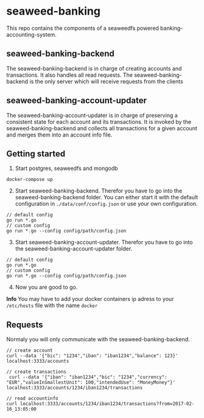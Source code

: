 seaweed-banking
===============

This repo contains the components of a seaweedfs powered banking-accounting-system.

## seaweed-banking-backend
The seaweed-banking-backend is in charge of creating accounts and transactions. It also handles
all read requests. The seaweed-banking-backend is the only server which will receive requests from
the clients

## seaweed-banking-account-updater
The seaweed-banking-account-updater is in charge of preserving a consistent state for each account and
its transactions. It is invoked by the seaweed-banking-backend and collects all transactions for a given account 
and merges them into an account info file. 

## Getting started

1. Start postgres, seaweedfs and mongodb
```
docker-compose up
```

2. Start seaweed-banking-backend. Therefor you have to go into the seaweed-banking-backend folder.
You can either start it with the default configuration in `./data/conf/config.json` or use your own
configuration.
```
// default config
go run *.go
// custom config
go run *.go --config config/path/config.json
```

3. Start seaweed-banking-account-updater. Therefor you have to go into the seaweed-banking-account-updater folder.
```
// default config
go run *.go
// custom config
go run *.go --config config/path/config.json
```

4. Now you are good to go.

**Info**
You may have to add your docker containers ip adress to your `/etc/hosts` file with the name `docker`

## Requests
Normaly you will only communicate with the seaweed-banking-backend.

```
// create account
curl --data '{"bic": "1234","iban": "iban1234","balance": 123}' localhost:3333/accounts

// create transactions
 curl --data '{"iban": "iban1234","bic": "1234","currency": "EUR","valueInSmallestUnit": 100,"intendedUse": "MoneyMoney"}' localhost:3333/accounts/1234/iban1234/transactions

// read accountinfo
curl localhost:3333/accounts/1234/iban1234/transactions?from=2017-02-16_13:05:00
```
